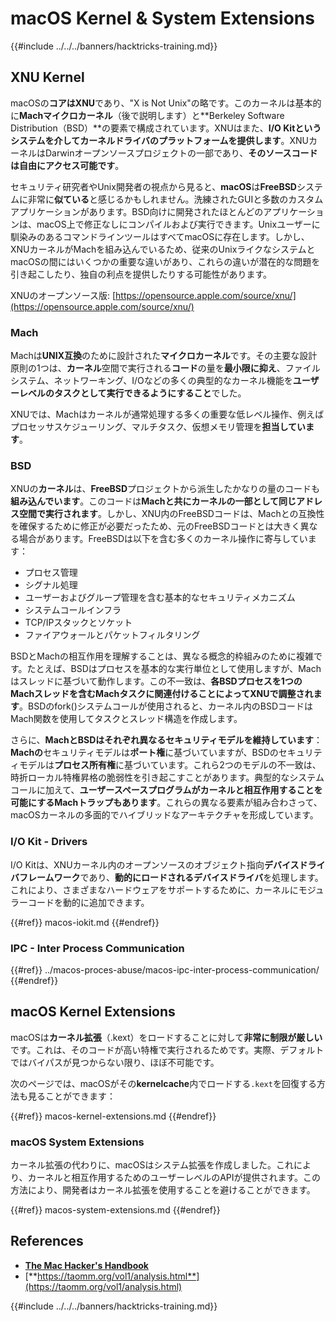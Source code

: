 # macOS Kernel & System Extensions

{{#include ../../../banners/hacktricks-training.md}}

## XNU Kernel

macOSの**コアはXNU**であり、"X is Not Unix"の略です。このカーネルは基本的に**Machマイクロカーネル**（後で説明します）と**Berkeley Software Distribution（BSD）**の要素で構成されています。XNUはまた、**I/O Kitというシステムを介してカーネルドライバのプラットフォームを提供します**。XNUカーネルはDarwinオープンソースプロジェクトの一部であり、**そのソースコードは自由にアクセス可能です**。

セキュリティ研究者やUnix開発者の視点から見ると、**macOS**は**FreeBSD**システムに非常に**似ている**と感じるかもしれません。洗練されたGUIと多数のカスタムアプリケーションがあります。BSD向けに開発されたほとんどのアプリケーションは、macOS上で修正なしにコンパイルおよび実行できます。Unixユーザーに馴染みのあるコマンドラインツールはすべてmacOSに存在します。しかし、XNUカーネルがMachを組み込んでいるため、従来のUnixライクなシステムとmacOSの間にはいくつかの重要な違いがあり、これらの違いが潜在的な問題を引き起こしたり、独自の利点を提供したりする可能性があります。

XNUのオープンソース版: [https://opensource.apple.com/source/xnu/](https://opensource.apple.com/source/xnu/)

### Mach

Machは**UNIX互換**のために設計された**マイクロカーネル**です。その主要な設計原則の1つは、**カーネル**空間で実行される**コード**の量を**最小限に抑え**、ファイルシステム、ネットワーキング、I/Oなどの多くの典型的なカーネル機能を**ユーザーレベルのタスクとして実行できるようにすること**でした。

XNUでは、Machはカーネルが通常処理する多くの重要な低レベル操作、例えばプロセッサスケジューリング、マルチタスク、仮想メモリ管理を**担当しています**。

### BSD

XNUの**カーネル**は、**FreeBSD**プロジェクトから派生したかなりの量のコードも**組み込んでいます**。このコードは**Machと共にカーネルの一部として同じアドレス空間で実行されます**。しかし、XNU内のFreeBSDコードは、Machとの互換性を確保するために修正が必要だったため、元のFreeBSDコードとは大きく異なる場合があります。FreeBSDは以下を含む多くのカーネル操作に寄与しています：

- プロセス管理
- シグナル処理
- ユーザーおよびグループ管理を含む基本的なセキュリティメカニズム
- システムコールインフラ
- TCP/IPスタックとソケット
- ファイアウォールとパケットフィルタリング

BSDとMachの相互作用を理解することは、異なる概念的枠組みのために複雑です。たとえば、BSDはプロセスを基本的な実行単位として使用しますが、Machはスレッドに基づいて動作します。この不一致は、**各BSDプロセスを1つのMachスレッドを含むMachタスクに関連付けることによってXNUで調整されます**。BSDのfork()システムコールが使用されると、カーネル内のBSDコードはMach関数を使用してタスクとスレッド構造を作成します。

さらに、**MachとBSDはそれぞれ異なるセキュリティモデルを維持しています**：**Machの**セキュリティモデルは**ポート権**に基づいていますが、BSDのセキュリティモデルは**プロセス所有権**に基づいています。これら2つのモデルの不一致は、時折ローカル特権昇格の脆弱性を引き起こすことがあります。典型的なシステムコールに加えて、**ユーザースペースプログラムがカーネルと相互作用することを可能にするMachトラップもあります**。これらの異なる要素が組み合わさって、macOSカーネルの多面的でハイブリッドなアーキテクチャを形成しています。

### I/O Kit - Drivers

I/O Kitは、XNUカーネル内のオープンソースのオブジェクト指向**デバイスドライバフレームワーク**であり、**動的にロードされるデバイスドライバ**を処理します。これにより、さまざまなハードウェアをサポートするために、カーネルにモジュラーコードを動的に追加できます。

{{#ref}}
macos-iokit.md
{{#endref}}

### IPC - Inter Process Communication

{{#ref}}
../macos-proces-abuse/macos-ipc-inter-process-communication/
{{#endref}}

## macOS Kernel Extensions

macOSは**カーネル拡張**（.kext）をロードすることに対して**非常に制限が厳しい**です。これは、そのコードが高い特権で実行されるためです。実際、デフォルトではバイパスが見つからない限り、ほぼ不可能です。

次のページでは、macOSがその**kernelcache**内でロードする`.kext`を回復する方法も見ることができます：

{{#ref}}
macos-kernel-extensions.md
{{#endref}}

### macOS System Extensions

カーネル拡張の代わりに、macOSはシステム拡張を作成しました。これにより、カーネルと相互作用するためのユーザーレベルのAPIが提供されます。この方法により、開発者はカーネル拡張を使用することを避けることができます。

{{#ref}}
macos-system-extensions.md
{{#endref}}

## References

- [**The Mac Hacker's Handbook**](https://www.amazon.com/-/es/Charlie-Miller-ebook-dp-B004U7MUMU/dp/B004U7MUMU/ref=mt_other?_encoding=UTF8&me=&qid=)
- [**https://taomm.org/vol1/analysis.html**](https://taomm.org/vol1/analysis.html)

{{#include ../../../banners/hacktricks-training.md}}
